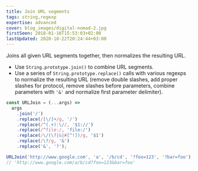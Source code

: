 ```yaml
---
title: Join URL segments
tags: string,regexp
expertise: advanced
cover: blog_images/digital-nomad-2.jpg
firstSeen: 2018-01-16T15:53:03+02:00
lastUpdated: 2020-10-22T20:24:44+03:00
---
```


Joins all given URL segments together, then normalizes the resulting URL.

- Use `String.prototype.join()` to combine URL segments.
- Use a series of `String.prototype.replace()` calls with various regexps to normalize the resulting URL (remove double slashes, add proper slashes for protocol, remove slashes before parameters, combine parameters with `'&'` and normalize first parameter delimiter).

```js
const URLJoin = (...args) =>
  args
    .join('/')
    .replace(/[\/]+/g, '/')
    .replace(/^(.+):\//, '$1://')
    .replace(/^file:/, 'file:/')
    .replace(/\/(\?|&|#[^!])/g, '$1')
    .replace(/\?/g, '&')
    .replace('&', '?');
```

```js
URLJoin('http://www.google.com', 'a', '/b/cd', '?foo=123', '?bar=foo');
// 'http://www.google.com/a/b/cd?foo=123&bar=foo'
```
